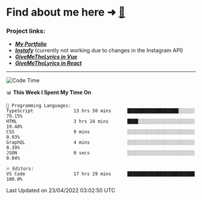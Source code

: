 # Find about me here ➜ [🧑](https://pauabella.dev)

### Project links:
- ***[My Portfolio](https://pauabella.dev)***
- ***[Instafy](https://instafy.me)*** (currently not working due to changes in the Instagram API)
- ***[GiveMeTheLyrics in Vue](https://lyrics.pauabella.dev)***
- ***[GiveMeTheLyrics in React](https://pauabella.dev/GiveMeTheLyrics)***

---
<!--START_SECTION:waka-->
![Code Time](http://img.shields.io/badge/Code%20Time-971%20hrs%2049%20mins-blue)

📊 **This Week I Spent My Time On** 

```text
💬 Programming Languages: 
TypeScript               13 hrs 50 mins      ███████████████████░░░░░░   79.15% 
HTML                     3 hrs 24 mins       ████░░░░░░░░░░░░░░░░░░░░░   19.48% 
CSS                      9 mins              ░░░░░░░░░░░░░░░░░░░░░░░░░   0.93% 
GraphQL                  4 mins              ░░░░░░░░░░░░░░░░░░░░░░░░░   0.39% 
JSON                     0 secs              ░░░░░░░░░░░░░░░░░░░░░░░░░   0.04%

🔥 Editors: 
VS Code                  17 hrs 29 mins      █████████████████████████   100.0%

```


 Last Updated on 23/04/2022 03:02:50 UTC
<!--END_SECTION:waka-->
